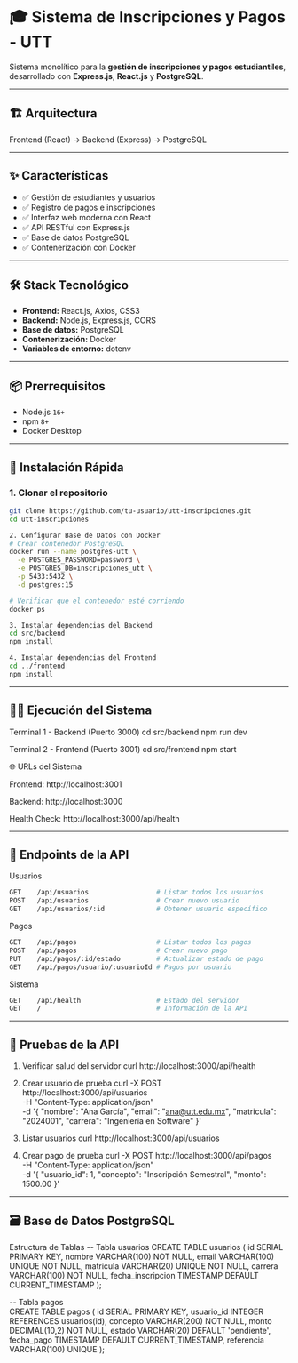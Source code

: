 # 🎓 Sistema de Inscripciones y Pagos - UTT

Sistema monolítico para la **gestión de inscripciones y pagos estudiantiles**, desarrollado con **Express.js**, **React.js** y **PostgreSQL**.

---

## 🏗️ Arquitectura
Frontend (React) → Backend (Express) → PostgreSQL


---

## ✨ Características
- ✅ Gestión de estudiantes y usuarios  
- ✅ Registro de pagos e inscripciones  
- ✅ Interfaz web moderna con React  
- ✅ API RESTful con Express.js  
- ✅ Base de datos PostgreSQL  
- ✅ Contenerización con Docker  

---

## 🛠️ Stack Tecnológico
- **Frontend:** React.js, Axios, CSS3  
- **Backend:** Node.js, Express.js, CORS  
- **Base de datos:** PostgreSQL  
- **Contenerización:** Docker  
- **Variables de entorno:** dotenv  

---

## 📦 Prerrequisitos
- Node.js `16+`  
- npm `8+`  
- Docker Desktop  

---

## 🚀 Instalación Rápida

### 1. Clonar el repositorio
```bash
git clone https://github.com/tu-usuario/utt-inscripciones.git
cd utt-inscripciones

2. Configurar Base de Datos con Docker
# Crear contenedor PostgreSQL
docker run --name postgres-utt \
  -e POSTGRES_PASSWORD=password \
  -e POSTGRES_DB=inscripciones_utt \
  -p 5433:5432 \
  -d postgres:15

# Verificar que el contenedor esté corriendo
docker ps

3. Instalar dependencias del Backend
cd src/backend
npm install

4. Instalar dependencias del Frontend
cd ../frontend
npm install
```
---
🏃‍♂️ Ejecución del Sistema
---
Terminal 1 - Backend (Puerto 3000)
cd src/backend
npm run dev

Terminal 2 - Frontend (Puerto 3001)
cd src/frontend
npm start

🌐 URLs del Sistema

Frontend: http://localhost:3001

Backend: http://localhost:3000

Health Check: http://localhost:3000/api/health

---
📡 Endpoints de la API
---
Usuarios
```bash
GET    /api/usuarios                 # Listar todos los usuarios
POST   /api/usuarios                 # Crear nuevo usuario
GET    /api/usuarios/:id             # Obtener usuario específico
```
Pagos
```bash
GET    /api/pagos                    # Listar todos los pagos
POST   /api/pagos                    # Crear nuevo pago
PUT    /api/pagos/:id/estado         # Actualizar estado de pago
GET    /api/pagos/usuario/:usuarioId # Pagos por usuario
```
Sistema
```bash
GET    /api/health                   # Estado del servidor
GET    /                             # Información de la API
```
---
🧪 Pruebas de la API
---
1. Verificar salud del servidor
curl http://localhost:3000/api/health

2. Crear usuario de prueba
curl -X POST http://localhost:3000/api/usuarios \
  -H "Content-Type: application/json" \
  -d '{
    "nombre": "Ana García",
    "email": "ana@utt.edu.mx",
    "matricula": "2024001", 
    "carrera": "Ingeniería en Software"
  }'

3. Listar usuarios
curl http://localhost:3000/api/usuarios

4. Crear pago de prueba
curl -X POST http://localhost:3000/api/pagos \
  -H "Content-Type: application/json" \
  -d '{
    "usuario_id": 1,
    "concepto": "Inscripción Semestral",
    "monto": 1500.00
  }'

---
🗃️ Base de Datos PostgreSQL
---
Estructura de Tablas
-- Tabla usuarios
CREATE TABLE usuarios (
  id SERIAL PRIMARY KEY,
  nombre VARCHAR(100) NOT NULL,
  email VARCHAR(100) UNIQUE NOT NULL,
  matricula VARCHAR(20) UNIQUE NOT NULL,
  carrera VARCHAR(100) NOT NULL,
  fecha_inscripcion TIMESTAMP DEFAULT CURRENT_TIMESTAMP
);

-- Tabla pagos  
CREATE TABLE pagos (
  id SERIAL PRIMARY KEY,
  usuario_id INTEGER REFERENCES usuarios(id),
  concepto VARCHAR(200) NOT NULL,
  monto DECIMAL(10,2) NOT NULL,
  estado VARCHAR(20) DEFAULT 'pendiente',
  fecha_pago TIMESTAMP DEFAULT CURRENT_TIMESTAMP,
  referencia VARCHAR(100) UNIQUE
);
